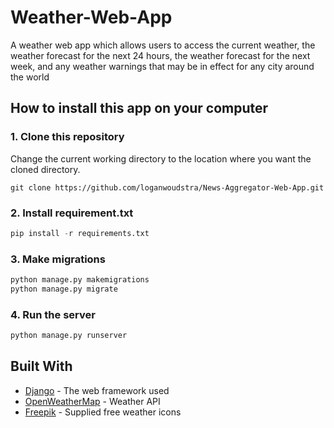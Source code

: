 # Weather-Web-App 
A weather web app which allows users to access the current weather, the weather forecast for the next 24 hours, the weather forecast for the next week, and any weather warnings that may be in effect for any city around the world

## How to install this app on your computer
### 1. Clone this repository
Change the current working directory to the location where you want the cloned directory.
```terminal
git clone https://github.com/loganwoudstra/News-Aggregator-Web-App.git 
```

### 2. Install requirement.txt

```python
pip install -r requirements.txt
```

### 3. Make migrations
```python
python manage.py makemigrations
python manage.py migrate
```

### 4. Run the server
```python
python manage.py runserver
```

## Built With
* [Django](https://www.djangoproject.com/) - The web framework used
* [OpenWeatherMap](https://openweathermap.org/) - Weather API
* [Freepik](https://www.flaticon.local/authors/freepik) - Supplied free weather icons


